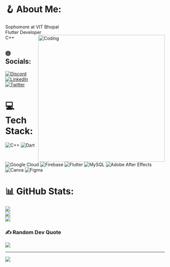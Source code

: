 # 🪝 About Me:
Sophomore at VIT Bhopal <br>Flutter Developer <br>C++
<img align="right" alt="Coding" width="400" src="https://cdn.dribbble.com/users/14374/screenshots/3153764/media/08149640c0762f4fe83af0e15378d5bc.gif">

## 🌐 Socials:
[![Discord](https://img.shields.io/badge/Discord-%237289DA.svg?logo=discord&logoColor=white)](https://discord.gg/Galactushere#9255) [![LinkedIn](https://img.shields.io/badge/LinkedIn-%230077B5.svg?logo=linkedin&logoColor=white)](https://linkedin.com/in/https://www.linkedin.com/in/suraj-raghuvanshi-0b550821a/) [![Twitter](https://img.shields.io/badge/Twitter-%231DA1F2.svg?logo=Twitter&logoColor=white)](https://twitter.com/https://twitter.com/SurajItIs) 

# 💻 Tech Stack:
![C++](https://img.shields.io/badge/c++-%2300599C.svg?style=for-the-badge&logo=c%2B%2B&logoColor=white) ![Dart](https://img.shields.io/badge/dart-%230175C2.svg?style=for-the-badge&logo=dart&logoColor=white) ![Google Cloud](https://img.shields.io/badge/Google%20Cloud-%234285F4.svg?style=for-the-badge&logo=google-cloud&logoColor=white) ![Firebase](https://img.shields.io/badge/firebase-%23039BE5.svg?style=for-the-badge&logo=firebase) ![Flutter](https://img.shields.io/badge/Flutter-%2302569B.svg?style=for-the-badge&logo=Flutter&logoColor=white) ![MySQL](https://img.shields.io/badge/mysql-%2300f.svg?style=for-the-badge&logo=mysql&logoColor=white) ![Adobe After Effects](https://img.shields.io/badge/Adobe%20After%20Effects-9999FF.svg?style=for-the-badge&logo=Adobe%20After%20Effects&logoColor=white) ![Canva](https://img.shields.io/badge/Canva-%2300C4CC.svg?style=for-the-badge&logo=Canva&logoColor=white) 	![Figma](https://img.shields.io/badge/figma-%23F24E1E.svg?style=for-the-badge&logo=figma&logoColor=white)
# 📊 GitHub Stats:
![](https://github-readme-stats.vercel.app/api?username=Imsurajr&theme=omni&hide_border=false&include_all_commits=false&count_private=false)<br/>
![](https://github-readme-streak-stats.herokuapp.com/?user=Imsurajr&theme=omni&hide_border=false)<br/>
![](https://github-readme-stats.vercel.app/api/top-langs/?username=Imsurajr&theme=omni&hide_border=false&include_all_commits=false&count_private=false&layout=compact)



### ✍️ Random Dev Quote
![](https://quotes-github-readme.vercel.app/api?type=horizontal&theme=radical)

---
[![](https://visitcount.itsvg.in/api?id=Imsurajr&icon=0&color=1)](https://visitcount.itsvg.in)

<!-- Proudly created with GPRM ( https://gprm.itsvg.in ) -->
